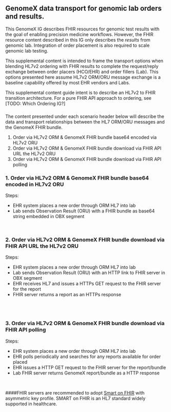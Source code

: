 ## GenomeX data transport for genomic lab orders and results.

  This GenomeX IG describes FHIR resources for genomic test results with the goal of enabling precision medicine workflows.  However, the FHIR resource content described in this IG only describes the *results* from genomic lab.  Integration of order placement is also required to scale genomic lab testing.
 
 This supplemental content is intended to frame the transport options when blending HL7v2 ordering with FHIR results to complete the request/reply exchange between order placers (HCO/EHR) and order fillers (Lab).  This options presented here assume HL7v2 ORM/ORU message exchange is a baseline capability offered by most EHR vendors and Labs.

This supplemental content guide intent is to describe an HL7v2 to FHIR transition architecture.  For a pure FHIR API approach to ordering, see [TODO: Which Ordering IG?]

### 

The content presented under each scenario header below will describe the data and transport relationships between the HL7 ORM/ORU messages and the GenomeX FHIR bundle.

1. Order via HL7v2 ORM & GenomeX FHIR bundle base64 encoded via HL7v2 ORU
2. Order via HL7v2 ORM & GenomeX FHIR bundle download via FHIR API URL the HL7v2 ORU
3. Order via HL7v2 ORM & GenomeX FHIR bundle download via FHIR API polling

### 1. Order via HL7v2 ORM & GenomeX FHIR bundle base64 encoded in HL7v2 ORU

Steps:
* EHR system places a new order through ORM HL7 into lab  
* Lab sends Observation Result (ORU) with a FHIR bundle as base64 string embedded in
OBX segment

<object data="genomeX_transport_option_1.svg" type="image/svg+xml"></object>
<br/>

### 2. Order via HL7v2 ORM & GenomeX FHIR bundle download via FHIR API URL the HL7v2 ORU

Steps:
* EHR system places a new order through ORM HL7 into lab  
* Lab sends Observation Result (ORU) with an HTTP link to FHIR server in OBX segment
* EHR receives HL7 and issues a HTTPs GET request to the FHIR server for the report
* FHIR server returns a report as an HTTPs response


<object data="genomeX_transport_option_2.svg" type="image/svg+xml"></object>
<br/>
<object data="gdx_profiles.svg" type="image/svg+xml"></object>
<br/>

### 3. Order via HL7v2 ORM & GenomeX FHIR bundle download via FHIR API polling

Steps:
* EHR system places a new order through ORM HL7 into lab  
* EHR polls periodically and searches for any reports available for order placed
* EHR issues a HTTP GET request to the FHIR server for the report/bundle
* Lab FHIR server returns GenomeX report/bundle as a HTTP response

<object data="genomeX_transport_option_3.svg" type="image/svg+xml"></object>
<br/>

####FHIR servers are recommended to adopt [Smart on FHIR] with asymmetric key profile. SMART on FHIR is an HL7 standard widely supported in healthcare.


<!-- LINKS -->

[Smart on FHIR]:
https://build.fhir.org/ig/HL7/smart-app-launch/client-confidential-asymmetric.html#client-authentication-asymmetric-public-key